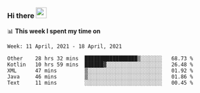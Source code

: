 ### Hi there <a href="https://www.gautamkrishnar.com/"><img src="https://media.giphy.com/media/hvRJCLFzcasrR4ia7z/giphy.gif" width="25px"></a>

📊 **This week I spent my time on**

<!--START_SECTION:waka-->
```text
Week: 11 April, 2021 - 18 April, 2021

Other    28 hrs 32 mins  █████████████████▒░░░░░░░   68.73 % 
Kotlin   10 hrs 59 mins  ██████▓░░░░░░░░░░░░░░░░░░   26.48 % 
XML      47 mins         ▒░░░░░░░░░░░░░░░░░░░░░░░░   01.92 % 
Java     46 mins         ▒░░░░░░░░░░░░░░░░░░░░░░░░   01.86 % 
Text     11 mins         ░░░░░░░░░░░░░░░░░░░░░░░░░   00.45 % 
```
<!--END_SECTION:waka-->
